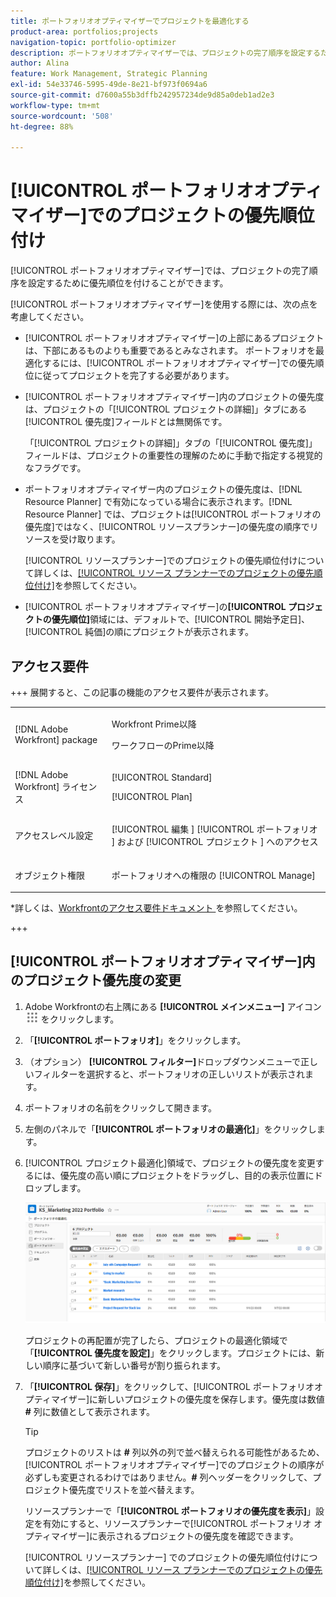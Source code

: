 ```yaml
---
title: ポートフォリオオプティマイザーでプロジェクトを最適化する
product-area: portfolios;projects
navigation-topic: portfolio-optimizer
description: ポートフォリオオプティマイザーでは、プロジェクトの完了順序を設定するために優先順位を付けることができます。
author: Alina
feature: Work Management, Strategic Planning
exl-id: 54e33746-5995-49de-8e21-bf973f0694a6
source-git-commit: d7600a55b3dffb242957234de9d85a0deb1ad2e3
workflow-type: tm+mt
source-wordcount: '508'
ht-degree: 88%

---
```


# [!UICONTROL ポートフォリオオプティマイザー]でのプロジェクトの優先順位付け

[!UICONTROL ポートフォリオオプティマイザー]では、プロジェクトの完了順序を設定するために優先順位を付けることができます。

[!UICONTROL ポートフォリオオプティマイザー]を使用する際には、次の点を考慮してください。

* [!UICONTROL ポートフォリオオプティマイザー]の上部にあるプロジェクトは、下部にあるものよりも重要であるとみなされます。 ポートフォリオを最適化するには、[!UICONTROL ポートフォリオオプティマイザー]での優先順位に従ってプロジェクトを完了する必要があります。
* [!UICONTROL ポートフォリオオプティマイザー]内のプロジェクトの優先度は、プロジェクトの「[!UICONTROL プロジェクトの詳細]」タブにある[!UICONTROL 優先度]フィールドとは無関係です。

  「[!UICONTROL プロジェクトの詳細]」タブの「[!UICONTROL 優先度]」フィールドは、プロジェクトの重要性の理解のために手動で指定する視覚的なフラグです。

* ポートフォリオオプティマイザー内のプロジェクトの優先度は、[!DNL Resource Planner] で有効になっている場合に表示されます。[!DNL Resource Planner] では、プロジェクトは[!UICONTROL ポートフォリオの優先度]ではなく、[!UICONTROL リソースプランナー]の優先度の順序でリソースを受け取ります。

  [!UICONTROL リソースプランナー]でのプロジェクトの優先順位付けについて詳しくは、[[!UICONTROL リソース プランナーでのプロジェクトの優先順位付け]](../../../resource-mgmt/resource-planning/prioritize-projects-resource-planner.md)を参照してください。

* [!UICONTROL ポートフォリオオプティマイザー]の&#x200B;**[!UICONTROL プロジェクトの優先順位]**&#x200B;領域には、デフォルトで、[!UICONTROL 開始予定日]、[!UICONTROL 純価]の順にプロジェクトが表示されます。

## アクセス要件

+++ 展開すると、この記事の機能のアクセス要件が表示されます。 

<table style="table-layout:auto"> 
 <col> 
 <col> 
 <tbody> 
  <tr> 
   <td role="rowheader">[!DNL Adobe Workfront] package</td> 
   <td> <p>Workfront Prime以降</p>
      <p>ワークフローのPrime以降</p>
    </td> 
  </tr> 
  <tr> 
   <td role="rowheader">[!DNL Adobe Workfront] ライセンス</td> 
   <td> <p>[!UICONTROL Standard]</p>
   <p>[!UICONTROL Plan]</p> </td> 
  </tr> 
  <tr> 
   <td role="rowheader">アクセスレベル設定</td> 
   <td> <p>[!UICONTROL 編集 ] [!UICONTROL ポートフォリオ ] および [!UICONTROL プロジェクト ] へのアクセス</p>  </td>
</tr> 
  <tr> 
   <td role="rowheader">オブジェクト権限</td> 
   <td> <p>ポートフォリオへの権限の [!UICONTROL Manage]</p>  </td> 
  </tr> 
 </tbody> 
</table>

*詳しくは、[Workfrontのアクセス要件ドキュメント ](/help/quicksilver/administration-and-setup/add-users/access-levels-and-object-permissions/access-level-requirements-in-documentation.md) を参照してください。

+++

<!--Old:

<table style="table-layout:auto"> 
 <col> 
 <col> 
 <tbody> 
  <tr> 
   <td role="rowheader">[!DNL Adobe Workfront] plan</td> 
   <td> <p>Any </p> </td> 
  </tr> 
  <tr> 
   <td role="rowheader">Adobe Workfront licenses*</td> 
   <td> <p>New: Standard</p>
   <p>Current: Plan</p> </td> 
  </tr> 
  <tr> 
   <td role="rowheader">Access level configurations*</td> 
   <td> <p>[!UICONTROL Edit] access to Projects and Portfolios</p></td> 
  </tr> 
  <tr> 
   <td role="rowheader">Object permissions</td> 
   <td> <p>[!UICONTROL Manage] permissions to the portfolio</p> <p>Contribute or higher permissions to the projects</p> 
   <p>You must have Manage permissions to all the projects in the list to be able to use <b>Set project priority</b>.</p>
    </td> 
  </tr> 
 </tbody> 
</table>-->

## [!UICONTROL ポートフォリオオプティマイザー]内のプロジェクト優先度の変更

1. Adobe Workfrontの右上隅にある **[!UICONTROL メインメニュー]** アイコン ![ メインメニューアイコン ](assets/main-menu-icon.png) をクリックします。

1. 「**[!UICONTROL ポートフォリオ]**」をクリックします。
1. （オプション） **[!UICONTROL フィルター]**&#x200B;ドロップダウンメニューで正しいフィルターを選択すると、ポートフォリオの正しいリストが表示されます。
1. ポートフォリオの名前をクリックして開きます。
1. 左側のパネルで「**[!UICONTROL ポートフォリオの最適化]**」をクリックします。
1. [!UICONTROL プロジェクト最適化]領域で、プロジェクトの優先度を変更するには、優先度の高い順にプロジェクトをドラッグし、目的の表示位置にドロップします。

   ![Portfolio Optimizer とプロジェクト ](assets/portfolio-optimizer-with-projects-nwe-350x89.png)

   プロジェクトの再配置が完了したら、プロジェクトの最適化領域で「**[!UICONTROL 優先度を設定]**」をクリックします。プロジェクトには、新しい順序に基づいて新しい番号が割り振られます。

1. 「**[!UICONTROL 保存]**」をクリックして、[!UICONTROL ポートフォリオオプティマイザー]に新しいプロジェクトの優先度を保存します。優先度は数値 **#** 列に数値として表示されます。

   >[!TIP]
   >
   >プロジェクトのリストは **#** 列以外の列で並べ替えられる可能性があるため、[!UICONTROL ポートフォリオオプティマイザー]でのプロジェクトの順序が必ずしも変更されるわけではありません。**#** 列ヘッダーをクリックして、プロジェクト優先度でリストを並べ替えます。

   リソースプランナーで「**[!UICONTROL ポートフォリオの優先度を表示]**」設定を有効にすると、リソースプランナーで[!UICONTROL ポートフォリオ オプティマイザー]に表示されるプロジェクトの優先度を確認できます。

   [!UICONTROL リソースプランナー] でのプロジェクトの優先順位付けについて詳しくは、[[!UICONTROL リソース プランナーでのプロジェクトの優先順位付け]](../../../resource-mgmt/resource-planning/prioritize-projects-resource-planner.md)を参照してください。

